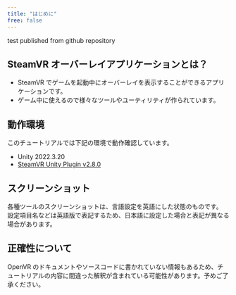 ```yaml
---
title: "はじめに"
free: false
---
```


test published from github repository

## SteamVR オーバーレイアプリケーションとは？
- SteamVR でゲームを起動中にオーバーレイを表示することができるアプリケーションです。
- ゲーム中に使えるので様々なツールやユーティリティが作られています。

## 動作環境
このチュートリアルでは下記の環境で動作確認しています。

- Unity 2022.3.20
- [SteamVR Unity Plugin v2.8.0](https://assetstore.unity.com/packages/tools/integration/steamvr-plugin-32647)

## スクリーンショット
各種ツールのスクリーンショットは、言語設定を英語にした状態のものです。
設定項目名などは英語版で表記するため、日本語に設定した場合と表記が異なる場合があります。

## 正確性について
OpenVR のドキュメントやソースコードに書かれていない情報もあるため、チュートリアルの内容に間違った解釈が含まれている可能性があります。予めご了承ください。